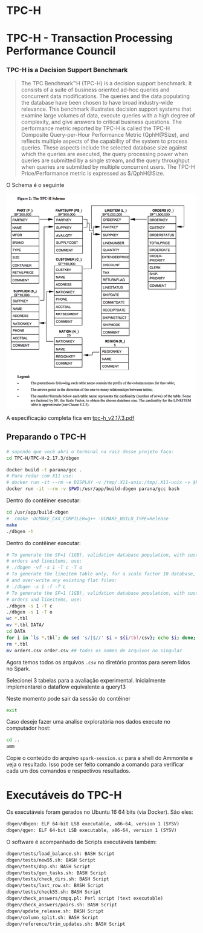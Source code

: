 # TPC-H
 
 # TPC-H - Transaction Processing Performance Council

### TPC-H is a Decision Support Benchmark

> The TPC Benchmark™H (TPC-H) is a decision support benchmark. It consists of a 
suite of business oriented ad-hoc queries and concurrent data modifications. 
The queries and the data populating the database have been chosen to have broad 
industry-wide relevance. This benchmark illustrates decision support systems that
examine large volumes of data, execute queries with a high degree of complexity, 
and give answers to critical business questions. The performance metric reported 
by TPC-H is called the TPC-H Composite Query-per-Hour Performance Metric (QphH@Size), 
and reflects multiple aspects of the capability of the system to process queries. 
These aspects include the selected database size against which the queries are 
executed, the query processing power when queries are submitted by a single 
stream, and the query throughput when queries are submitted by multiple concurrent 
users. The TPC-H Price/Performance metric is expressed as $/QphH@Size.

O Schema é o seguinte

![sample-data-tpch-schema.png](sample-data-tpch-schema.png)


A especificação completa fica em [tpc-h_v2.17.3.pdf](tpc-h_v2.17.3.pdf)

## Preparando o TPC-H

```bash
# supondo que você abri o terminal na raiz desse projeto faça: 
cd TPC-H/TPC-H-2.17.3/dbgen
```

```bash
docker build -t parana/gcc .
# Para rodar com X11 use:
# docker run -it --rm -e DISPLAY -v /tmp/.X11-unix:/tmp/.X11-unix -v $PWD:/usr/app/build-dbgen parana/gcc bash
docker run -it --rm -v $PWD:/usr/app/build-dbgen parana/gcc bash
```

Dentro do contêiner executar:

```bash
cd /usr/app/build-dbgen
#  cmake -DCMAKE_CXX_COMPILER=g++ -DCMAKE_BUILD_TYPE=Release
make
./dbgen -h
```

Dentro do contêiner executar:

```bash
# To generate the SF=1 (1GB), validation database population, with customers, 
# orders and lineitems, use:
# ./dbgen -vf -s 1 -T c -T o 
# To generate the lineitem table only, for a scale factor 10 database,
# and over-write any existing flat files:
# ./dbgen -s 1 -f -T L
# To generate the SF=1 (1GB), validation database population, with customers, 
# orders and lineitems, use:
./dbgen -s 1 -T c
./dbgen -s 1 -T o 
wc *.tbl 
mv *.tbl DATA/
cd DATA
for i in `ls *.tbl`; do sed 's/|$//' $i > ${i/tbl/csv}; echo $i; done;
rm *.tbl
mv orders.csv order.csv ## todos os nomes de arquivos no singular
```

Agora temos todos os arquivos `.csv` no diretório prontos para serem lidos no Spark.

Selecionei 3 tabelas para a avaliação experimental. Inicialmente implementarei 
o dataflow equivalente a query13

Neste momento pode sair da sessão do contêiner

```bash
exit
```

Caso deseje fazer uma analise exploratória nos dados execute no computador host:

```bash
cd ..
amm
```

Copie o conteúdo do arquivo `spark-session.sc` para a shell do Ammonite e veja o resultado.
Isso pode ser feito comando a comando para verificar cada um dos comandos e respectivos resultados.

# Executáveis do TPC-H

Os executáveis foram gerados no Ubuntu 16 64 bits (via Docker). São eles:

```txt
dbgen/dbgen: ELF 64-bit LSB executable, x86-64, version 1 (SYSV)
dbgen/qgen: ELF 64-bit LSB executable, x86-64, version 1 (SYSV)
```

O software é acompanhado de Scripts executáveis também:

```txt
dbgen/tests/load_balance.sh: BASH Script
dbgen/tests/new55.sh: BASH Script
dbgen/tests/dop.sh: BASH Script
dbgen/tests/gen_tasks.sh: BASH Script
dbgen/tests/check_dirs.sh: BASH Script
dbgen/tests/last_row.sh: BASH Script
dbgen/tests/check55.sh: BASH Script
dbgen/check_answers/cmpq.pl: Perl script (text executable)
dbgen/check_answers/pairs.sh: BASH Script
dbgen/update_release.sh: BASH Script
dbgen/column_split.sh: BASH Script
dbgen/reference/trim_updates.sh: BASH Script
```





